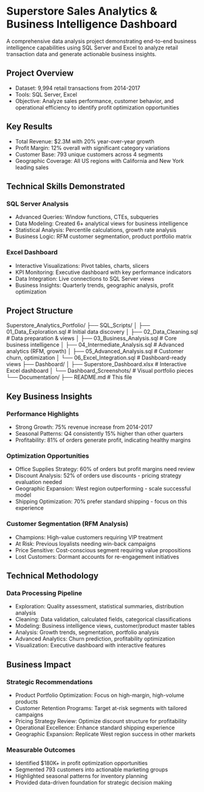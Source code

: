 # Superstore Sales Analytics & Business Intelligence Dashboard
A comprehensive data analysis project demonstrating end-to-end business intelligence capabilities using SQL Server and Excel to analyze retail transaction data and generate actionable business insights.

## Project Overview
- Dataset: 9,994 retail transactions from 2014-2017
- Tools: SQL Server, Excel
- Objective: Analyze sales performance, customer behavior, and operational efficiency to identify profit optimization opportunities

## Key Results
- Total Revenue: $2.3M with 20% year-over-year growth
- Profit Margin: 12% overall with significant category variations
- Customer Base: 793 unique customers across 4 segments
- Geographic Coverage: All US regions with California and New York leading sales

## Technical Skills Demonstrated
### SQL Server Analysis
- Advanced Queries: Window functions, CTEs, subqueries
- Data Modeling: Created 6+ analytical views for business intelligence
- Statistical Analysis: Percentile calculations, growth rate analysis
- Business Logic: RFM customer segmentation, product portfolio matrix

### Excel Dashboard
- Interactive Visualizations: Pivot tables, charts, slicers
- KPI Monitoring: Executive dashboard with key performance indicators
- Data Integration: Live connections to SQL Server views
- Business Insights: Quarterly trends, geographic analysis, profit optimization


## Project Structure
Superstore_Analytics_Portfolio/
├── SQL_Scripts/
│   ├── 01_Data_Exploration.sql         # Initial data discovery
│   ├── 02_Data_Cleaning.sql            # Data preparation & views
│   ├── 03_Business_Analysis.sql        # Core business intelligence
│   ├── 04_Intermediate_Analysis.sql    # Advanced analytics (RFM, growth)
│   ├── 05_Advanced_Analysis.sql        # Customer churn, optimization
│   └── 06_Excel_Integration.sql        # Dashboard-ready views
├── Dashboard/
│   ├── Superstore_Dashboard.xlsx       # Interactive Excel dashboard
│   └── Dashboard_Screenshots/          # Visual portfolio pieces
└── Documentation/
    ├── README.md                       # This file

## Key Business Insights
### Performance Highlights
- Strong Growth: 75% revenue increase from 2014-2017
- Seasonal Patterns: Q4 consistently 15% higher than other quarters
- Profitability: 81% of orders generate profit, indicating healthy margins

### Optimization Opportunities
- Office Supplies Strategy: 60% of orders but profit margins need review
- Discount Analysis: 52% of orders use discounts - pricing strategy evaluation needed
- Geographic Expansion: West region outperforming - scale successful model
- Shipping Optimization: 70% prefer standard shipping - focus on this experience

### Customer Segmentation (RFM Analysis)
- Champions: High-value customers requiring VIP treatment
- At Risk: Previous loyalists needing win-back campaigns
- Price Sensitive: Cost-conscious segment requiring value propositions
- Lost Customers: Dormant accounts for re-engagement initiatives


## Technical Methodology
### Data Processing Pipeline
- Exploration: Quality assessment, statistical summaries, distribution analysis
- Cleaning: Data validation, calculated fields, categorical classifications
- Modeling: Business intelligence views, customer/product master tables
- Analysis: Growth trends, segmentation, portfolio analysis
- Advanced Analytics: Churn prediction, profitability optimization
- Visualization: Executive dashboard with interactive features


## Business Impact
### Strategic Recommendations
- Product Portfolio Optimization: Focus on high-margin, high-volume products
- Customer Retention Programs: Target at-risk segments with tailored campaigns
- Pricing Strategy Review: Optimize discount structure for profitability
- Operational Excellence: Enhance standard shipping experience
- Geographic Expansion: Replicate West region success in other markets

### Measurable Outcomes
- Identified $180K+ in profit optimization opportunities
- Segmented 793 customers into actionable marketing groups
- Highlighted seasonal patterns for inventory planning
- Provided data-driven foundation for strategic decision making


  
